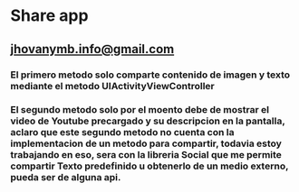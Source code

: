 # Share app



## jhovanymb.info@gmail.com
 
### El primero metodo solo comparte contenido de imagen y texto mediante el metodo UIActivityViewController

### El segundo metodo solo por el moento debe de mostrar el video de Youtube precargado y su descripcion en la pantalla, aclaro que este segundo metodo no cuenta con la implementacion de un metodo para compartir, todavia estoy trabajando en eso, sera con la libreria Social que me permite compartir Texto predefinido u obtenerlo de un medio externo, pueda ser de alguna api.
